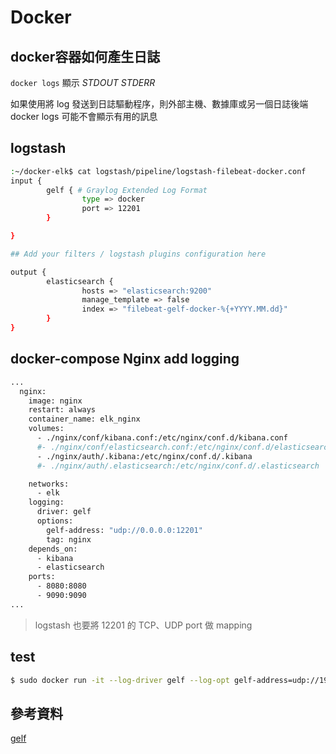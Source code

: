 # Docker 

## docker容器如何產生日誌
`docker logs` 顯示 *STDOUT* *STDERR*

如果使用將 log 發送到日誌驅動程序，則外部主機、數據庫或另一個日誌後端 docker logs 可能不會顯示有用的訊息

## logstash 
```bash
:~/docker-elk$ cat logstash/pipeline/logstash-filebeat-docker.conf
input {
        gelf { # Graylog Extended Log Format 
                type => docker
                port => 12201
        }

}

## Add your filters / logstash plugins configuration here

output {
        elasticsearch {
                hosts => "elasticsearch:9200"
                manage_template => false
                index => "filebeat-gelf-docker-%{+YYYY.MM.dd}"
        }
}
```
## docker-compose Nginx add logging
```bash
...
  nginx:
    image: nginx
    restart: always
    container_name: elk_nginx
    volumes:
      - ./nginx/conf/kibana.conf:/etc/nginx/conf.d/kibana.conf
      #- ./nginx/conf/elasticsearch.conf:/etc/nginx/conf.d/elasticsearch.conf
      - ./nginx/auth/.kibana:/etc/nginx/conf.d/.kibana
      #- ./nginx/auth/.elasticsearch:/etc/nginx/conf.d/.elasticsearch

    networks:
      - elk
    logging:
      driver: gelf
      options:
        gelf-address: "udp://0.0.0.0:12201"
        tag: nginx
    depends_on:
      - kibana
      - elasticsearch
    ports:
      - 8080:8080
      - 9090:9090
...
```

>logstash 也要將 12201 的 TCP、UDP port 做 mapping

## test
```bash
$ sudo docker run -it --log-driver gelf --log-opt gelf-address=udp://192.168.200.57:12201 alpine ping 127.0.0.1
```

## 參考資料
[gelf](https://docs.docker.com/config/containers/logging/gelf/#usage)
